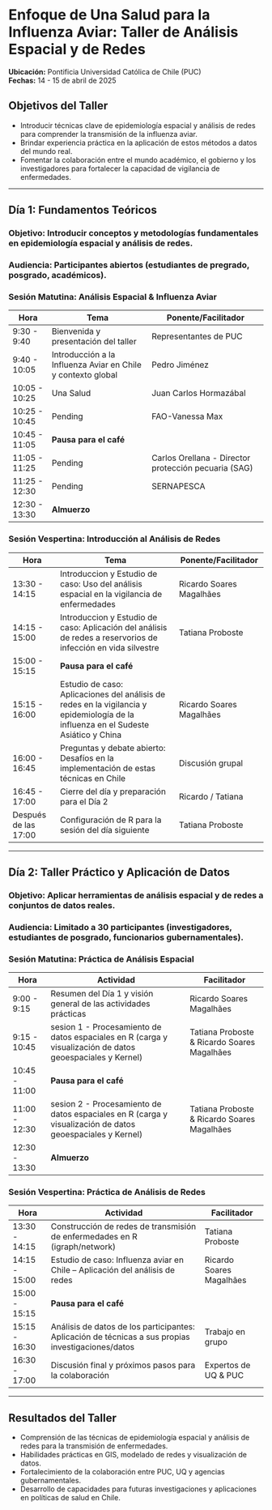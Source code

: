 # Enfoque de Una Salud para la Influenza Aviar: Taller de Análisis Espacial y de Redes

**Ubicación:** Pontificia Universidad Católica de Chile (PUC)  
**Fechas:** 14 - 15 de abril de 2025  

## Objetivos del Taller
- Introducir técnicas clave de epidemiología espacial y análisis de redes para comprender la transmisión de la influenza aviar.
- Brindar experiencia práctica en la aplicación de estos métodos a datos del mundo real.
- Fomentar la colaboración entre el mundo académico, el gobierno y los investigadores para fortalecer la capacidad de vigilancia de enfermedades.

---

## **Día 1: Fundamentos Teóricos**
### **Objetivo:** Introducir conceptos y metodologías fundamentales en epidemiología espacial y análisis de redes.  
### **Audiencia:** Participantes abiertos (estudiantes de pregrado, posgrado, académicos).  

### **Sesión Matutina: Análisis Espacial & Influenza Aviar**  
| Hora  | Tema | Ponente/Facilitador |
|-----------|------------------------------|----------------------|
| 9:30 - 9:40  | Bienvenida y presentación del taller | Representantes de PUC |
| 9:40 - 10:05  | Introducción a la Influenza Aviar en Chile y contexto global | Pedro Jiménez |
| 10:05 - 10:25  | Una Salud | Juan Carlos Hormazábal |
| 10:25 - 10:45  | Pending | FAO-Vanessa Max |
| 10:45 - 11:05  | **Pausa para el café** |  |
| 11:05 - 11:25  | Pending | Carlos Orellana - Director protección pecuaria (SAG) |
| 11:25 - 12:30  | Pending | SERNAPESCA |
| 12:30 - 13:30  | **Almuerzo** |  |

### **Sesión Vespertina: Introducción al Análisis de Redes**  
| Hora  | Tema | Ponente/Facilitador |
|-----------|------------------------------|----------------------|
| 13:30 - 14:15  | Introduccion y Estudio de caso: Uso del análisis espacial en la vigilancia de enfermedades | Ricardo Soares Magalhães |
| 14:15 - 15:00  | Introduccion y Estudio de caso: Aplicación del análisis de redes a reservorios de infección en vida silvestre | Tatiana Proboste |
| 15:00 - 15:15  | **Pausa para el café** |  |
| 15:15 - 16:00  | Estudio de caso: Aplicaciones del análisis de redes en la vigilancia y epidemiología de la influenza en el Sudeste Asiático y China | Ricardo Soares Magalhães |
| 16:00 - 16:45  | Preguntas y debate abierto: Desafíos en la implementación de estas técnicas en Chile | Discusión grupal |
| 16:45 - 17:00  | Cierre del día y preparación para el Día 2 | Ricardo / Tatiana |
| Después de las 17:00 | Configuración de R para la sesión del día siguiente | Tatiana Proboste |

---

## **Día 2: Taller Práctico y Aplicación de Datos**
### **Objetivo:** Aplicar herramientas de análisis espacial y de redes a conjuntos de datos reales.  
### **Audiencia:** Limitado a 30 participantes (investigadores, estudiantes de posgrado, funcionarios gubernamentales).  

### **Sesión Matutina: Práctica de Análisis Espacial**  
| Hora  | Actividad | Facilitador |
|-----------|------------------------------|----------------------|
| 9:00 - 9:15  | Resumen del Día 1 y visión general de las actividades prácticas | Ricardo Soares Magalhães |
| 9:15 - 10:45  | sesion 1 - Procesamiento de datos espaciales en R (carga y visualización de datos geoespaciales y Kernel) | Tatiana Proboste & Ricardo Soares Magalhães
| 10:45 - 11:00  | **Pausa para el café** | 
| 11:00 - 12:30  | sesion 2 -  Procesamiento de datos espaciales en R (carga y visualización de datos geoespaciales y Kernel)  | Tatiana Proboste & Ricardo Soares Magalhães
| 12:30 - 13:30  | **Almuerzo** |  

### **Sesión Vespertina: Práctica de Análisis de Redes**  
| Hora  | Actividad | Facilitador |
|-----------|------------------------------|----------------------|
| 13:30 - 14:15  | Construcción de redes de transmisión de enfermedades en R (igraph/network) | Tatiana Proboste |
| 14:15 - 15:00  | Estudio de caso: Influenza aviar en Chile – Aplicación del análisis de redes | Ricardo Soares Magalhães |
| 15:00 - 15:15  | **Pausa para el café** |  |
| 15:15 - 16:30  | Análisis de datos de los participantes: Aplicación de técnicas a sus propias investigaciones/datos | Trabajo en grupo |
| 16:30 - 17:00  | Discusión final y próximos pasos para la colaboración | Expertos de UQ & PUC |

---

## **Resultados del Taller**
- Comprensión de las técnicas de epidemiología espacial y análisis de redes para la transmisión de enfermedades.
- Habilidades prácticas en GIS, modelado de redes y visualización de datos.
- Fortalecimiento de la colaboración entre PUC, UQ y agencias gubernamentales.
- Desarrollo de capacidades para futuras investigaciones y aplicaciones en políticas de salud en Chile.
